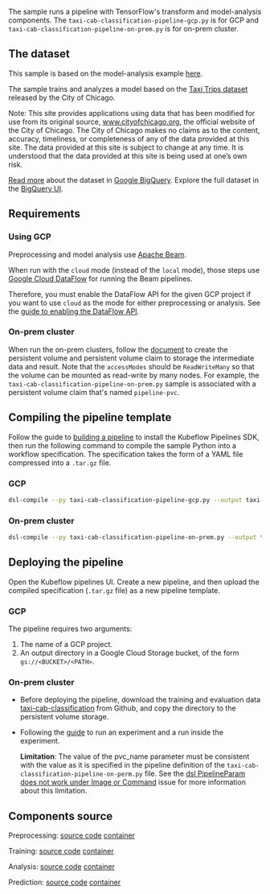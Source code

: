 The sample runs a pipeline with TensorFlow's transform and model-analysis components. The `taxi-cab-classification-pipeline-gcp.py` is for GCP and `taxi-cab-classification-pipeline-on-prem.py` is for on-prem cluster.

## The dataset

This sample is based on the model-analysis example [here](https://github.com/tensorflow/model-analysis/tree/master/examples/chicago_taxi).

The sample trains and analyzes a model based on the [Taxi Trips dataset](https://data.cityofchicago.org/Transportation/Taxi-Trips/wrvz-psew)
released by the City of Chicago.

Note: This site provides applications using data that has been modified
for use from its original source, www.cityofchicago.org, the official website of
the City of Chicago. The City of Chicago makes no claims as to the content,
accuracy, timeliness, or completeness of any of the data provided at this site.
The data provided at this site is subject to change at any time. It is understood
that the data provided at this site is being used at one’s own risk.

[Read more](https://cloud.google.com/bigquery/public-data/chicago-taxi) about the
dataset in [Google BigQuery](https://cloud.google.com/bigquery/). Explore the
full dataset in the
[BigQuery UI](https://bigquery.cloud.google.com/dataset/bigquery-public-data:chicago_taxi_trips).


## Requirements

### Using GCP

  Preprocessing and model analysis use [Apache Beam](https://beam.apache.org/).

  When run with the `cloud` mode (instead of the `local` mode), those steps use [Google Cloud DataFlow](https://beam.apache.org/) for running the Beam pipelines.

  Therefore, you must enable the DataFlow API for the given GCP project if you want to use `cloud` as the mode for either preprocessing or analysis. See the [guide to enabling the DataFlow API](https://cloud.google.com/endpoints/docs/openapi/enable-api).

### On-prem cluster

  When run the on-prem clusters, follow the [document](https://kubernetes.io/docs/concepts/storage/persistent-volumes/) to create the persistent volume and persistent volume claim to storage the intermediate data and result. Note that the `accessModes` should be `ReadWriteMany` so that the volume can be mounted as read-write by many nodes. For example, the `taxi-cab-classification-pipeline-on-prem.py` sample is associated with a persistent volume claim that's named `pipeline-pvc`.


## Compiling the pipeline template

Follow the guide to [building a pipeline](https://www.kubeflow.org/docs/guides/pipelines/build-pipeline/) to install the Kubeflow Pipelines SDK, then run the following command to compile the sample Python into a workflow specification. The specification takes the form of a YAML file compressed into a `.tar.gz` file.

### GCP
  ```bash
  dsl-compile --py taxi-cab-classification-pipeline-gcp.py --output taxi-cab-classification-pipeline-gcp.tar.gz
  ```
### On-prem cluster
  ```bash
  dsl-compile --py taxi-cab-classification-pipeline-on-prem.py --output taxi-cab-classification-pipeline-on-prem.tar.gz
  ```

## Deploying the pipeline

Open the Kubeflow pipelines UI. Create a new pipeline, and then upload the compiled specification (`.tar.gz` file) as a new pipeline template.

### GCP

  The pipeline requires two arguments:

  1. The name of a GCP project.
  2. An output directory in a Google Cloud Storage bucket, of the form `gs://<BUCKET>/<PATH>`.

### On-prem cluster

- Before deploying the pipeline, download the training and evaluation data [taxi-cab-classification](https://github.com/kubeflow/pipelines/tree/master/samples/tfx/taxi-cab-classification) from Github, and copy the directory to the persistent volume storage.
  
- Following the [guide](https://www.kubeflow.org/docs/pipelines/pipelines-ui/) to run an experiment and a run inside the experiment.

  **Limitation**: The value of the pvc_name parameter must be consistent with the value as it is specified in the pipeline definition of the `taxi-cab-classification-pipeline-on-perm.py` file. See the [dsl PipelineParam does not work under Image or Command](https://github.com/kubeflow/pipelines/issues/521) issue for more information about this limitation.


## Components source

Preprocessing:
  [source code](https://github.com/kubeflow/pipelines/tree/master/components/dataflow/tft/src) 
  [container](https://github.com/kubeflow/pipelines/tree/master/components/dataflow/tft)

Training:
  [source code](https://github.com/kubeflow/pipelines/tree/master/components/kubeflow/launcher/src) 
  [container](https://github.com/kubeflow/pipelines/tree/master/components/kubeflow/launcher)

Analysis:
  [source code](https://github.com/kubeflow/pipelines/tree/master/components/dataflow/tfma/src) 
  [container](https://github.com/kubeflow/pipelines/tree/master/components/dataflow/tfma)

Prediction:
  [source code](https://github.com/kubeflow/pipelines/tree/master/components/dataflow/predict/src) 
  [container](https://github.com/kubeflow/pipelines/tree/master/components/dataflow/predict)

